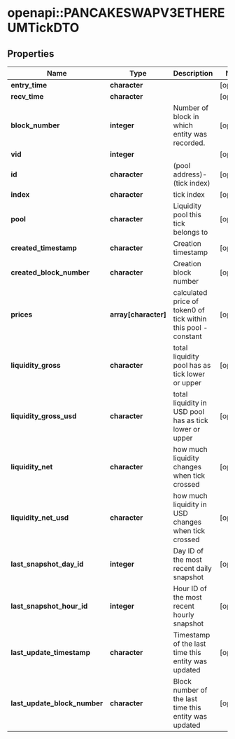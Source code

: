 # openapi::PANCAKESWAPV3ETHEREUMTickDTO



## Properties
Name | Type | Description | Notes
------------ | ------------- | ------------- | -------------
**entry_time** | **character** |  | [optional] 
**recv_time** | **character** |  | [optional] 
**block_number** | **integer** | Number of block in which entity was recorded. | [optional] 
**vid** | **integer** |  | [optional] 
**id** | **character** | (pool address)-(tick index) | [optional] 
**index** | **character** | tick index | [optional] 
**pool** | **character** | Liquidity pool this tick belongs to | [optional] 
**created_timestamp** | **character** | Creation timestamp | [optional] 
**created_block_number** | **character** | Creation block number | [optional] 
**prices** | **array[character]** | calculated price of token0 of tick within this pool - constant | [optional] 
**liquidity_gross** | **character** | total liquidity pool has as tick lower or upper | [optional] 
**liquidity_gross_usd** | **character** | total liquidity in USD pool has as tick lower or upper | [optional] 
**liquidity_net** | **character** | how much liquidity changes when tick crossed | [optional] 
**liquidity_net_usd** | **character** | how much liquidity in USD changes when tick crossed | [optional] 
**last_snapshot_day_id** | **integer** | Day ID of the most recent daily snapshot | [optional] 
**last_snapshot_hour_id** | **integer** | Hour ID of the most recent hourly snapshot | [optional] 
**last_update_timestamp** | **character** | Timestamp of the last time this entity was updated | [optional] 
**last_update_block_number** | **character** | Block number of the last time this entity was updated | [optional] 


